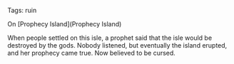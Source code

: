 Tags: ruin

On [Prophecy Island](Prophecy Island)

When people settled on this isle, a prophet said that the isle would be destroyed by the gods. Nobody listened, but eventually the island erupted, and her prophecy came true. Now believed to be cursed.